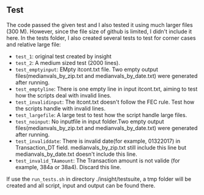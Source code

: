 ## Test

The code passed the given test and I also tested it using much larger files (300 M). However, since the file size of github is limited, I didn't include it here. In the tests folder, I also created several tests to test for corner cases and relative large file:
* `test_1`: original test created by insight
* `test_2`: A medium sized test (2000 lines).
* `test_emptyinput`: EMpty itcont.txt file. Two empty output files(medianvals_by_zip.txt and medianvals_by_date.txt) were generated after running.
* `test_emptyline`: There is one empty line in input  itcont.txt, aiming to test how the scripts deal with invalid lines.
* `test_invalidinput`: The itcont.txt doesn't follow the FEC rule. Test how the scripts handle with invalid lines.
* `test_largefile`: A large test to test how the script handle large files.
* `test_noinput`: No inputfile in input folder.Two empty output files(medianvals_by_zip.txt and medianvals_by_date.txt) were generated after running.
* `test_invaliddate`: There is invalid date(for example, 01322017) in Transaction_DT field. medianvals_by_zip.txt still include this line but medianvals_by_date.txt doesn't include this line.
* `test_invalid_TAamount`: The Transaction amount is not valide (for example, 384a or 38a4). Discard this line.

If use the `run_tests.sh` in directory ./insight/testsuite, a tmp folder will be created and all script, input and output can be found there.

